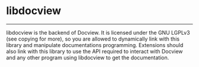 # libdocview

------------

libdocview is the backend of Docview. It is licensed under the GNU LGPLv3 (see
copying for more), so you are allowed to dynamically link with this library and
manipulate documentations programming. Extensions should also link with this
library to use the API required to interact with Docview and any other program
using libdocview to get the documentation.
